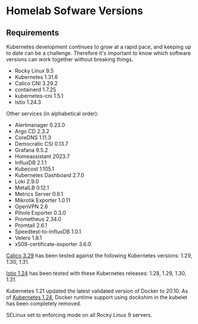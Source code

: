 # Homelab Sofware Versions

## Requirements

Kubernetes development continues to grow at a rapid pace, and keeping up to date can be a challenge. Therefore it's important to know which software versions can work together without breaking things.

* Rocky Linux 9.5
* Kubernetes 1.31.6
* Calico CNI 3.29.2
* containerd 1.7.25
* kubernetes-cni 1.5.1
* Istio 1.24.3

Other services (in alphabetical order):

* Alertmanager 0.23.0
* Argo CD 2.3.2
* CoreDNS 1.11.3
* Democratic CSI 0.13.7
* Grafana 9.5.2
* Homeassistant 2023.7
* InfluxDB 2.1.1
* Kubecost 1.105.1
* Kubernetes Dashboard 2.7.0
* Loki 2.9.0
* MetalLB 0.12.1
* Metrics Server 0.6.1
* Mikrotik Exporter 1.0.11
* OpenVPN 2.6
* Pihole Exporter 0.3.0
* Prometheus 2.34.0
* Promtail 2.6.1
* Speedtest-to-InfluxDB 1.0.1
* Velero 1.8.1
* x509-certificate-exporter 3.6.0

[Calico 3.29](https://docs.tigera.io/calico/latest/getting-started/kubernetes/requirements#kubernetes-requirements) has been tested against the following Kubernetes versions: 1.29, 1.30, 1.31.

[Istio 1.24](https://istio.io/latest/docs/releases/supported-releases/#support-status-of-istio-releases) has been tested with these Kubernetes releases: 1.28, 1.29, 1.30, 1.31.

Kubernetes 1.21 updated the latest validated version of Docker to 20.10. As of [Kubernetes 1.24](https://github.com/kubernetes/kubernetes/blob/master/CHANGELOG/CHANGELOG-1.24.md#dockershim-removed-from-kubelet), Docker runtime support using dockshim in the kubelet has been completely removed.

SELinux set to enforcing mode on all Rocky Linux 9 servers.

